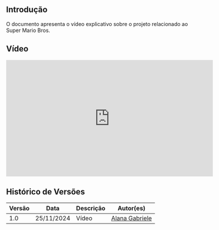 ## Introdução

O documento apresenta o vídeo explicativo sobre o projeto relacionado ao Super Mario Bros.

## Vídeo

<iframe width="560" height="315" src="https://www.youtube.com/embed/T2Likwg52NA?si=jFSUJKlroGwUDZ7Q" title="YouTube video player" frameborder="0" allow="accelerometer; autoplay; clipboard-write; encrypted-media; gyroscope; picture-in-picture; web-share" referrerpolicy="strict-origin-when-cross-origin" allowfullscreen></iframe>

## Histórico de Versões

| Versão |    Data    | Descrição | Autor(es)                                          |
| ------ | :--------: | --------- | -------------------------------------------------- |
| 1.0    | 25/11/2024 | Vídeo     | [Alana Gabriele](https://github.com/alanagabriele) |
